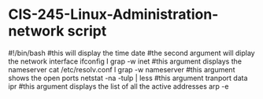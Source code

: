 # CIS-245-Linux-Administration- network script 
#!/bin/bash
#this will display the time
date
#the second argument will diplay the network interface
ifconfig I grap
-w inet
#this argument displays the nameserver
cat /etc/resolv.conf l grap -w
nameserver
#this argument shows the open ports
netstat -na
-tulp | less
#this argument tranport data
ipr
#this argument displays the list of all the active addresses
arp -e
